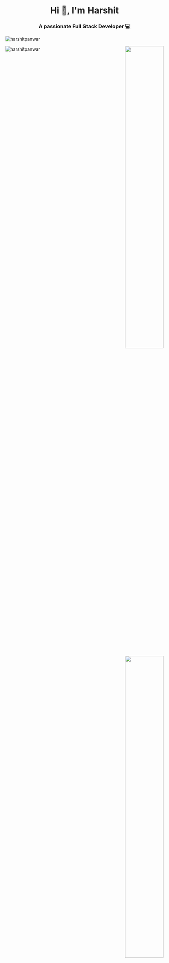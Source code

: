 <h1 align="center">Hi 👋, I'm Harshit</h1>
<h3 align="center">A passionate Full Stack Developer 💻</h3>

<p align="left"> <img src="https://komarev.com/ghpvc/?username=harshitpanwar&label=Profile%20views&color=0e75b6&style=flat" alt="harshitpanwar" /> </p>

<p>
  <img align="left" src="https://github-readme-stats.vercel.app/api/top-langs?username=harshitpanwar&theme=prussian&show_icons=true&count_private=true&hide_border=true" alt="harshitpanwar" />
</p>

<p align="right">
  <img width="49.5%" src="https://github-readme-stats.vercel.app/api/?username=harshitpanwar&theme=prussian&show_icons=true&count_private=true&hide_border=true" />
    <img width="49.5%" src="http://github-readme-streak-stats.herokuapp.com?user=harshitpanwar&theme=prussian&hide_border=true" />
</p>



